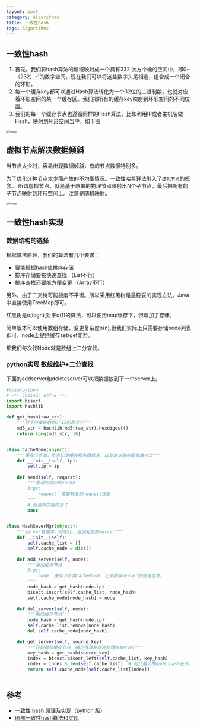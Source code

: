 ```yaml
---
layout: post
category: Algorithms
title: 一致性hash
tags: Algorithms
---
```


## 一致性hash

1. 首先，我们将hash算法的值域映射成一个具有232 次方个桶的空间中，即0~（232）-1的数字空间。现在我们可以将这些数字头尾相连，组合成一个闭合的环形。
2. 每一个缓存key都可以通过Hash算法转化为一个32位的二进制数，也就对应着环形空间的某一个缓存区。我们把所有的缓存key映射到环形空间的不同位置。
3. 我们的每一个缓存节点也遵循同样的Hash算法，比如利用IP或者主机名做Hash，映射到环形空间当中，如下图

<img src="https://cdn.jsdelivr.net/gh/mafulong/mdPic@vv3/v3/20211223220115.png" alt="image" style="zoom:50%;" />

## 虚拟节点解决数据倾斜

当节点太少时，容易出现数据倾斜，有的节点数据特别多。

为了优化这种节点太少而产生的不均衡情况。一致性哈希算法引入了`虚拟节点`的概念。
所谓虚拟节点，就是基于原来的物理节点映射出N个子节点，最后把所有的子节点映射到环形空间上。注意是随机映射。

<img src="https://aijishu.com/img/bVb2W" alt="image" style="zoom:50%;" />

## 一致性hash实现

### 数据结构的选择

根据算法原理，我们的算法有几个要求：

- 要能根据hash值排序存储
- 排序存储要被快速查找 （List不行）
- 排序查找还要能方便变更 （Array不行）

另外，由于二叉树可能极度不平衡。所以采用红黑树是最稳妥的实现方法。Java中直接使用TreeMap即可。

红黑树是o(logn),对于o(1)的算法，可以使用map缓存下，但增加了存储。

简单版本可以使用数组存储，变更复杂度o(n),但我们实际上只需要存储node列表即可，node上提供缓存set/get能力。

那我们每次找Node就是数组上二分查找。

### python实现 数组维护+二分查找

下面的addserver和deleteserver可以把数据放到下一个server上。

```python
#/bin/python 
# -*- coding: utf-8 -*-
import bisect
import hashlib

def get_hash(raw_str):
    """将字符串映射到2^32的数字中"""
    md5_str = hashlib.md5(raw_str).hexdigest()
    return long(md5_str, 16)


class CacheNode(object):
    """缓存节点类，负责记录缓存服务器信息，以及发送缓存服务器方法"""
    def __init__(self, ip):
        self.ip = ip
    
    def send(self, request):
        """发送到对应的cache
        Args:
            request：需要转发的request信息
        """
        # 假装有内容的亚子
        pass


class HashSeverMgr(object):
    """server管理类，给定ip，返回对应的server"""
    def __init__(self):
        self.cache_list = []
        self.cache_node = dict()

    def add_server(self, node):
        """添加缓存节点
        Args:
            node: 缓存节点类CacheNode，记录缓存server的香港信息。
        """
        node_hash = get_hash(node.ip)
        bisect.insort(self.cache_list, node_hash)
        self.cache_node[node_hash] = node
    
    def del_server(self, node):
        """删除缓存节点"""
        node_hash = get_hash(node.ip)
        self.cache_list.remove(node_hash)
        del self.cache_node[node_hash]

    def get_server(self, source_key):
        """获取目标缓存节点，确定待转发的目标缓存server"""
        key_hash = get_hash(source_key)
        index = bisect.bisect_left(self.cache_list, key_hash)
        index = index % len(self.cache_list)  # 若比最大的node hash还大，分发给第一个node
        return self.cache_node[self.cache_list[index]]
    

```

## 参考

- [一致性 hash 原理及实现（python 版）](https://xie.infoq.cn/article/e7182d18df48bc26eeb30b207)
- [图解一致性hash算法和实现](https://aijishu.com/a/1060000000007241)